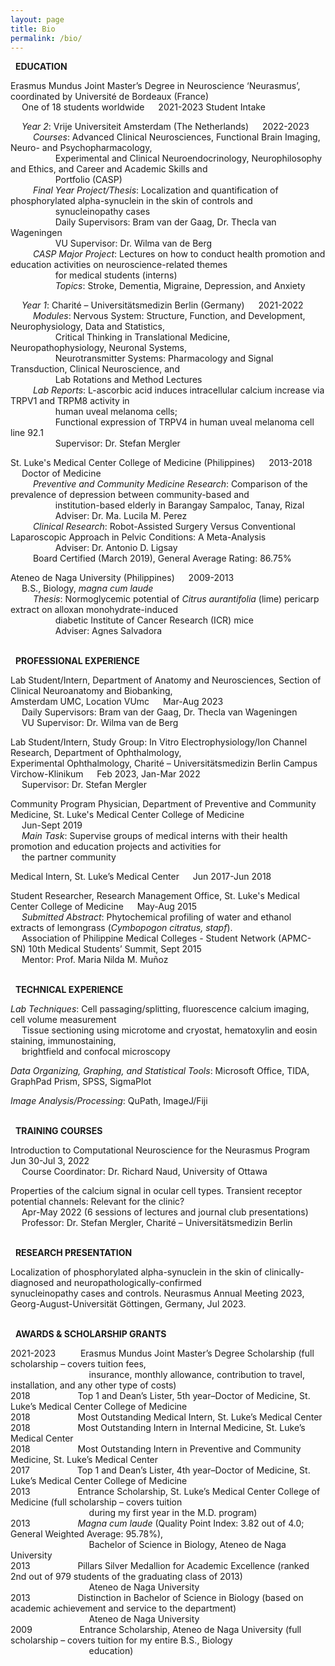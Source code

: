 ```yaml
---
layout: page
title: Bio
permalink: /bio/
---
```

<i class="fa-solid fa-graduation-cap"></i> &nbsp; **EDUCATION**

Erasmus Mundus Joint Master’s Degree in Neuroscience ‘Neurasmus’, coordinated by Université de Bordeaux (France) <br>
&emsp; One of 18 students worldwide &emsp; 2021-2023 Student Intake

&emsp; *Year 2*: Vrije Universiteit Amsterdam (The Netherlands) &emsp; 2022-2023 <br>
&emsp; &emsp; *Courses*: Advanced Clinical Neurosciences, Functional Brain Imaging, Neuro- and Psychopharmacology, <br>
&emsp; &emsp; &emsp; &emsp; Experimental and Clinical Neuroendocrinology, Neurophilosophy and Ethics, and Career and Academic Skills and <br>
&emsp; &emsp; &emsp; &emsp; Portfolio (CASP) <br> 
&emsp; &emsp; *Final Year Project/Thesis*: Localization and quantification of phosphorylated alpha-synuclein in the skin of controls and <br> 
&emsp; &emsp; &emsp; &emsp; synucleinopathy cases <br>
&emsp; &emsp; &emsp; &emsp; Daily Supervisors: Bram van der Gaag, Dr. Thecla van Wageningen <br>
&emsp; &emsp; &emsp; &emsp; VU Supervisor: Dr. Wilma van de Berg <br>
&emsp; &emsp; *CASP Major Project*: Lectures on how to conduct health promotion and education activities on neuroscience-related themes <br> 
&emsp; &emsp; &emsp; &emsp; for medical students (interns) <br> 
&emsp; &emsp; &emsp; &emsp; *Topics*: Stroke, Dementia, Migraine, Depression, and Anxiety

&emsp; *Year 1*: Charité – Universitätsmedizin Berlin (Germany) &emsp; 2021-2022 <br>
&emsp; &emsp; *Modules*: Nervous System: Structure, Function, and Development, Neurophysiology, Data and Statistics, <br>
&emsp; &emsp; &emsp; &emsp; Critical Thinking in Translational Medicine, Neuropathophysiology, Neuronal Systems, <br>
&emsp; &emsp; &emsp; &emsp; Neurotransmitter Systems: Pharmacology and Signal Transduction, Clinical Neuroscience, and <br> 
&emsp; &emsp; &emsp; &emsp; Lab Rotations and Method Lectures <br> 
&emsp; &emsp; *Lab Reports*: L-ascorbic acid induces intracellular calcium increase via TRPV1 and TRPM8 activity in <br>
&emsp; &emsp; &emsp; &emsp; human uveal melanoma cells; <br>
&emsp; &emsp; &emsp; &emsp; Functional expression of TRPV4 in human uveal melanoma cell line 92.1 <br> 
&emsp; &emsp; &emsp; &emsp; Supervisor: Dr. Stefan Mergler

St. Luke's Medical Center College of Medicine (Philippines) &emsp; 2013-2018 <br>
&emsp; Doctor of Medicine <br>
&emsp; &emsp; *Preventive and Community Medicine Research*: Comparison of the prevalence of depression between community-based and <br>
&emsp; &emsp; &emsp; &emsp; institution-based elderly in Barangay Sampaloc, Tanay, Rizal <br>
&emsp; &emsp; &emsp; &emsp; Adviser: Dr. Ma. Lucila M. Perez <br>
&emsp; &emsp; *Clinical Research*: Robot-Assisted Surgery Versus Conventional Laparoscopic Approach in Pelvic Conditions: A Meta-Analysis <br>
&emsp; &emsp; &emsp; &emsp; Adviser: Dr. Antonio D. Ligsay <br>
&emsp; &emsp; Board Certified (March 2019), General Average Rating: 86.75% <br>

Ateneo de Naga University (Philippines) &emsp; 2009-2013 <br>
&emsp; B.S., Biology, *magna cum laude* <br>
&emsp; &emsp; *Thesis*: Normoglycemic potential of *Citrus aurantifolia* (lime) pericarp extract on alloxan monohydrate-induced <br>
&emsp; &emsp; &emsp; &emsp; diabetic Institute of Cancer Research (ICR) mice <br>
&emsp; &emsp; &emsp; &emsp; Adviser: Agnes Salvadora

<br> <i class="fa-solid fa-briefcase"></i> &nbsp; **PROFESSIONAL EXPERIENCE**

Lab Student/Intern, Department of Anatomy and Neurosciences, Section of Clinical Neuroanatomy and Biobanking, <br> 
Amsterdam UMC, Location VUmc &emsp; Mar-Aug 2023 <br>
&emsp; Daily Supervisors: Bram van der Gaag, Dr. Thecla van Wageningen <br>
&emsp; VU Supervisor: Dr. Wilma van de Berg

Lab Student/Intern, Study Group: In Vitro Electrophysiology/Ion Channel Research, Department of Ophthalmology, <br>
Experimental Ophthalmology, Charité – Universitätsmedizin Berlin Campus Virchow-Klinikum &emsp; Feb 2023, Jan-Mar 2022 <br>
&emsp; Supervisor: Dr. Stefan Mergler

Community Program Physician, Department of Preventive and Community Medicine, St. Luke's Medical Center College of Medicine <br> 
&emsp; Jun-Sept 2019 <br>
&emsp; *Main Task*: Supervise groups of medical interns with their health promotion and education projects and activities for <br>
&emsp; the partner community

Medical Intern, St. Luke’s Medical Center &emsp; Jun 2017-Jun 2018

Student Researcher, Research Management Office, St. Luke's Medical Center College of Medicine &emsp; May-Aug 2015 <br>
&emsp; *Submitted Abstract*: Phytochemical profiling of water and ethanol extracts of lemongrass (*Cymbopogon citratus, stapf*). <br>
&emsp; Association of Philippine Medical Colleges - Student Network (APMC-SN) 10th Medical Students’ Summit, Sept 2015 <br>
&emsp; Mentor:  Prof. Maria Nilda M. Muñoz

<br> <i class="fa-solid fa-screwdriver-wrench"></i> &nbsp; **TECHNICAL EXPERIENCE**

*Lab Techniques*: Cell passaging/splitting, fluorescence calcium imaging, cell volume measurement <br> 
&emsp; Tissue sectioning using microtome and cryostat, hematoxylin and eosin staining, immunostaining, <br> 
&emsp; brightfield and confocal microscopy <br>

*Data Organizing, Graphing, and Statistical Tools*: Microsoft Office, TIDA, GraphPad Prism, SPSS, SigmaPlot <br>

*Image Analysis/Processing*: QuPath, ImageJ/Fiji

<br> <i class="fa-solid fa-earth-americas"></i> &nbsp; **TRAINING COURSES**

Introduction to Computational Neuroscience for the Neurasmus Program &emsp; Jun 30-Jul 3, 2022 <br> 
&emsp; Course Coordinator: Dr. Richard Naud, University of Ottawa

Properties of the calcium signal in ocular cell types. Transient receptor potential channels: Relevant for the clinic? <br> 
&emsp; Apr-May 2022 (6 sessions of lectures and journal club presentations) <br> 
&emsp; Professor: Dr. Stefan Mergler, Charité – Universitätsmedizin Berlin

<br> <i class="fa-solid fa-person-chalkboard"></i> &nbsp; **RESEARCH PRESENTATION**

Localization of phosphorylated alpha-synuclein in the skin of clinically-diagnosed and neuropathologically-confirmed <br>
synucleinopathy cases and controls. Neurasmus Annual Meeting 2023, Georg-August-Universität Göttingen, Germany, Jul 2023.

<br> <i class="fa-solid fa-sack-dollar"></i> &nbsp; **AWARDS & SCHOLARSHIP GRANTS**

2021-2023 &emsp; &emsp; Erasmus Mundus Joint Master’s Degree Scholarship (full scholarship – covers tuition fees, <br> 
&emsp; &emsp; &emsp; &emsp; &emsp; &emsp; &emsp; insurance, monthly allowance, contribution to travel, installation, and any other type of costs) <br>
2018 &emsp; &emsp; &emsp; &emsp; Top 1 and Dean’s Lister, 5th year–Doctor of Medicine, St. Luke’s Medical Center College of Medicine <br>
2018 &emsp; &emsp; &emsp; &emsp; Most Outstanding Medical Intern, St. Luke’s Medical Center <br>
2018 &emsp; &emsp; &emsp; &emsp; Most Outstanding Intern in Internal Medicine, St. Luke’s Medical Center <br>
2018 &emsp; &emsp; &emsp; &emsp; Most Outstanding Intern in Preventive and Community Medicine, St. Luke’s Medical Center <br>
2017 &emsp; &emsp; &emsp; &emsp; Top 1 and Dean’s Lister, 4th year–Doctor of Medicine, St. Luke’s Medical Center College of Medicine <br>
2013 &emsp; &emsp; &emsp; &emsp; Entrance Scholarship, St. Luke’s Medical Center College of Medicine (full scholarship – covers tuition <br>
&emsp; &emsp; &emsp; &emsp; &emsp; &emsp; &emsp; during my first year in the M.D. program) <br>
2013 &emsp; &emsp; &emsp; &emsp; *Magna cum laude* (Quality Point Index: 3.82 out of 4.0; General Weighted Average: 95.78%), <br> 
&emsp; &emsp; &emsp; &emsp; &emsp; &emsp; &emsp; Bachelor of Science in Biology, Ateneo de Naga University <br>
2013 &emsp; &emsp; &emsp; &emsp; Pillars Silver Medallion for Academic Excellence (ranked 2nd out of 979 students of the graduating class of 2013) <br>
&emsp; &emsp; &emsp; &emsp; &emsp; &emsp; &emsp; Ateneo de Naga University <br>
2013 &emsp; &emsp; &emsp; &emsp; Distinction in Bachelor of Science in Biology (based on academic achievement and service to the department) <br>
&emsp; &emsp; &emsp; &emsp; &emsp; &emsp; &emsp; Ateneo de Naga University <br>
2009 &emsp; &emsp; &emsp; &emsp; Entrance Scholarship, Ateneo de Naga University (full scholarship – covers tuition for my entire B.S., Biology <br>
&emsp; &emsp; &emsp; &emsp; &emsp; &emsp; &emsp; education)
